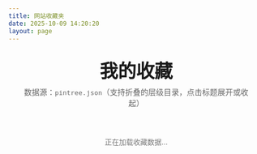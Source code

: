 ```yaml
---
title: 网站收藏夹
date: 2025-10-09 14:20:20
layout: page
---
```


<section class="bookmark-page">
	<div class="bookmark-page__inner">
		<header class="bookmark-page__header">
			<h1 class="bookmark-page__title">我的收藏</h1>
			<p class="bookmark-page__tip">数据源：<code>pintree.json</code>（支持折叠的层级目录，点击标题展开或收起）</p>
		</header>
		<div id="bookmark-root" class="bookmark-tree">
			<p class="bookmark-tree__status">正在加载收藏数据…</p>
		</div>
	</div>
</section>

<style>
	.bookmark-page {
		margin: 0;
		padding: 0;
	}

	.bookmark-page__inner {
		max-width: 960px;
		margin: 0 auto;
		padding: 1.5rem 1.25rem 3rem;
	}

	.bookmark-page__title {
		margin: 0 0 0.5rem;
		font-size: 2.25rem;
		line-height: 1.1;
		font-weight: 700;
	}

	.bookmark-page__tip {
		margin: 0;
		color: var(--text-color, #666);
		font-size: 0.95rem;
	}

	.bookmark-tree details {
		border-left: 3px solid rgba(120, 120, 150, 0.2);
		margin: 1rem 0 0;
		padding-left: 0.75rem;
	}

	.bookmark-tree details[open] {
		border-color: rgba(120, 120, 150, 0.35);
	}

	.bookmark-tree summary {
		list-style: none;
		cursor: pointer;
		position: relative;
		display: flex;
		align-items: center;
		padding: 0.35rem 0.25rem 0.35rem 1.4rem;
		font-weight: 600;
		color: var(--text-color, #333);
		border-radius: 10px;
		transition: color 0.2s ease, background 0.2s ease, box-shadow 0.2s ease;
	}

	.bookmark-tree summary:hover {
		background: rgba(91, 127, 255, 0.08);
		box-shadow: inset 0 0 0 1px rgba(91, 127, 255, 0.15);
		color: var(--primary-color, #5b7fff);
	}

	.bookmark-tree summary::marker {
		content: "";
	}

	.bookmark-tree summary::before {
		content: "";
		position: absolute;
		left: 0;
		top: 50%;
		width: 0.55rem;
		height: 0.55rem;
		border-radius: 2px;
		border: 2px solid currentColor;
		transform: translateY(-50%) rotate(45deg);
		transition: transform 0.2s ease;
	}

	.bookmark-tree details[open] > summary::before {
		transform: translateY(-50%) rotate(225deg);
	}

	.bookmark-folder__heading {
		margin: 0;
		line-height: 1.25;
		font-weight: 600;
	}

	.bookmark-folder.level-1 > summary .bookmark-folder__heading {
		font-size: 1.45rem;
	}

	.bookmark-folder.level-2 > summary .bookmark-folder__heading {
		font-size: 1.25rem;
	}

	.bookmark-folder.level-3 > summary .bookmark-folder__heading {
		font-size: 1.1rem;
	}

	.bookmark-folder.level-4 > summary .bookmark-folder__heading,
	.bookmark-folder.level-5 > summary .bookmark-folder__heading,
	.bookmark-folder.level-6 > summary .bookmark-folder__heading {
		font-size: 1rem;
	}

	.bookmark-folder__meta {
		margin-left: 1.4rem;
		color: var(--text-color-secondary, #888);
		font-size: 0.85rem;
	}

	.bookmark-children {
		margin: 0.75rem 0 0.5rem 0;
		display: flex;
		flex-direction: column;
		gap: 0.85rem;
	}

	.bookmark-link-grid {
		display: grid;
		gap: 0.85rem;
		grid-template-columns: repeat(3, minmax(0, 1fr));
	}

	@media (max-width: 1024px) {
		.bookmark-link-grid {
			grid-template-columns: repeat(2, minmax(0, 1fr));
		}
	}

	@media (max-width: 720px) {
		.bookmark-link-grid {
			grid-template-columns: 1fr;
		}
	}

	.bookmark-card {
		display: grid;
		grid-template-columns: 52px 1fr;
		align-items: center;
		gap: 0.75rem;
		padding: 0.85rem 1rem;
		border-radius: 14px;
		background: rgba(255, 255, 255, 0.75);
		border: 1px solid rgba(120, 120, 150, 0.16);
		box-shadow: 0 6px 18px rgba(15, 20, 30, 0.04);
		transition: transform 0.2s ease, box-shadow 0.2s ease;
		text-decoration: none;
	}

	.bookmark-card:link,
	.bookmark-card:visited,
	.bookmark-card:hover,
	.bookmark-card:focus,
	.bookmark-card:active {
		text-decoration: none !important;
	}

	.bookmark-card:hover {
		transform: translateY(-4px);
		box-shadow: 0 12px 28px rgba(15, 20, 30, 0.12);
	}

	.bookmark-card__icon {
		width: 52px;
		height: 52px;
		border-radius: 12px;
		background: rgba(120, 120, 150, 0.12);
		display: grid;
		place-items: center;
		overflow: hidden;
		font-size: 1.25rem;
		font-weight: 600;
		color: rgba(60, 60, 90, 0.85);
	}

	.bookmark-card__icon img {
		width: 100%;
		height: 100%;
		object-fit: cover;
	}

	.bookmark-card__body {
		display: flex;
		flex-direction: column;
		gap: 0.35rem;
		min-width: 0;
	}

	.bookmark-card__title {
		margin: 0;
		font-size: 1rem;
		font-weight: 600;
		color: var(--text-color, #222);
		white-space: nowrap;
		overflow: hidden;
		text-overflow: ellipsis;
	}

	.bookmark-card:hover .bookmark-card__title {
		color: var(--primary-color, #3a63f3);
	}

	.bookmark-card__link {
		display: block;
		font-size: 0.85rem;
		color: #a0a5af;
		text-decoration: none;
		white-space: nowrap;
		overflow: hidden;
		text-overflow: ellipsis;
		overflow-wrap: anywhere;
	}

	.bookmark-card:hover .bookmark-card__link {
		color: #a0a5af;
	}

	.bookmark-tree__status,
	.bookmark-tree__error {
		margin: 2rem 0;
		text-align: center;
		color: var(--text-color-secondary, #7a7a7a);
	}

	.bookmark-tree__error strong {
		display: block;
		margin-bottom: 0.5rem;
		color: #d9534f;
	}

	@media (max-width: 600px) {
		.bookmark-card {
			grid-template-columns: 44px 1fr;
			gap: 0.6rem;
			padding: 0.8rem;
		}

		.bookmark-card__icon {
			width: 44px;
			height: 44px;
			border-radius: 10px;
		}

		.bookmark-page__inner {
			padding: 1.2rem 1rem 2.5rem;
		}

		.bookmark-page__title {
			font-size: 1.8rem;
		}
	}
</style>

<script>
	window.addEventListener('DOMContentLoaded', function () {
		const container = document.getElementById('bookmark-root');
		const JSON_PATH = '_data/pintree.json?v=' + Date.now();

		fetch(JSON_PATH)
			.then(function (response) {
				if (!response.ok) {
					throw new Error('网络请求失败：' + response.status);
				}
				return response.json();
			})
			.then(function (data) {
				container.innerHTML = '';
				if (!Array.isArray(data) || data.length === 0) {
					container.innerHTML = '<p class="bookmark-tree__error"><strong>暂无数据</strong>请检查 pintree.json 文件。</p>';
					return;
				}
				data.forEach(function (node, index) {
					const rendered = renderNode(node, 1, index === 0);
					if (rendered) {
						container.appendChild(rendered);
					}
				});
			})
			.catch(function (err) {
				console.error(err);
				container.innerHTML = '<p class="bookmark-tree__error"><strong>加载失败</strong>' + err.message + '</p>';
			});

		function renderNode(node, level, expanded) {
			if (!node) return null;
			if (node.type === 'folder') {
				return renderFolder(node, level, expanded);
			}
			if (node.type === 'link') {
				return renderLink(node);
			}
			return null;
		}

		function renderFolder(folder, level, expanded) {
			const details = document.createElement('details');
			details.className = 'bookmark-folder level-' + level;
			if (expanded) {
				details.setAttribute('open', 'open');
			}

			const summary = document.createElement('summary');
			const headingLevel = Math.min(level, 6);
			const heading = document.createElement('h' + headingLevel);
			heading.className = 'bookmark-folder__heading';
			heading.textContent = folder.title || '未命名分组';
			summary.appendChild(heading);
			details.appendChild(summary);

			if (Array.isArray(folder.children) && folder.children.length > 0) {
				const meta = document.createElement('div');
				meta.className = 'bookmark-folder__meta';
				meta.textContent = '共 ' + folder.children.length + ' 项';
				details.appendChild(meta);

				const childrenWrap = document.createElement('div');
				childrenWrap.className = 'bookmark-children';
				let currentLinkGrid = null;
				folder.children.forEach(function (child) {
					const childEl = renderNode(child, level + 1, false);
					if (!childEl) return;
					if (childEl.tagName === 'A') {
						if (!currentLinkGrid) {
							currentLinkGrid = document.createElement('div');
							currentLinkGrid.className = 'bookmark-link-grid';
							childrenWrap.appendChild(currentLinkGrid);
						}
						currentLinkGrid.appendChild(childEl);
					} else {
						currentLinkGrid = null;
						childrenWrap.appendChild(childEl);
					}
				});
				details.appendChild(childrenWrap);
			} else {
				const emptyMeta = document.createElement('div');
				emptyMeta.className = 'bookmark-folder__meta';
				emptyMeta.textContent = '该分组暂无子项';
				details.appendChild(emptyMeta);
			}

			return details;
		}

		function renderLink(link) {
			const card = document.createElement('a');
			card.className = 'bookmark-card';
			card.href = link.url || '#';
			card.target = '_blank';
			card.rel = 'noopener noreferrer';

			const iconWrap = document.createElement('div');
			iconWrap.className = 'bookmark-card__icon';

			const titleText = link.title || (link.url || '未命名链接');
			if (link.icon) {
				const img = document.createElement('img');
				img.src = link.icon;
				img.alt = titleText;
				img.addEventListener('error', function () {
					iconWrap.innerHTML = '';
					iconWrap.textContent = getFallbackText(titleText);
				});
				iconWrap.appendChild(img);
			} else {
				iconWrap.textContent = getFallbackText(titleText);
			}

			const body = document.createElement('div');
			body.className = 'bookmark-card__body';

			const title = document.createElement('h3');
			title.className = 'bookmark-card__title';
			title.textContent = titleText;

			const linkEl = document.createElement('div');
			const anchor = document.createElement('span');
			anchor.className = 'bookmark-card__link';
			anchor.textContent = link.url || '';
			linkEl.appendChild(anchor);

			body.appendChild(title);
			body.appendChild(linkEl);

			card.appendChild(iconWrap);
			card.appendChild(body);

			return card;
		}

		function getFallbackText(text) {
			if (!text) return '∞';
			const matches = text.match(/\p{L}|\p{N}/u);
			return matches ? matches[0].toUpperCase() : '∞';
		}
	});
</script>
